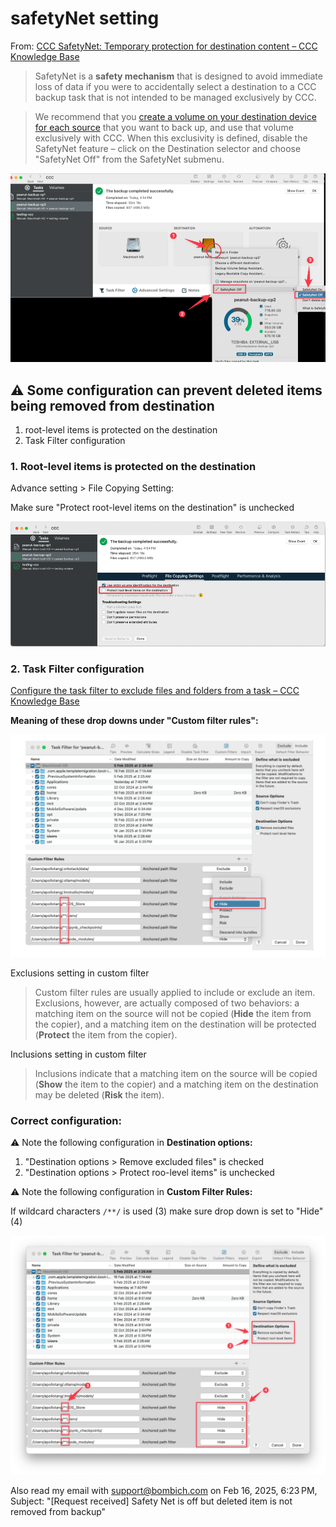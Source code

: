 # safetyNet setting



From:  [CCC SafetyNet: Temporary protection for destination content – CCC Knowledge Base](https://support.bombich.com/hc/en-us/articles/20686475366935-CCC-SafetyNet-Temporary-protection-for-destination-content) 

>  SafetyNet is a **safety mechanism** that is designed to avoid immediate loss of data if you were to accidentally select a destination to a CCC backup task that is not intended to be managed exclusively by CCC.

> We recommend that you [create a volume on your destination device for each source](https://support.bombich.com/hc/articles/20686485252759#apfs_add_volume) that you want to back up, and use that volume exclusively with CCC. When this exclusivity is defined, disable the SafetyNet feature – click on the Destination selector and choose "SafetyNet Off" from the SafetyNet submenu.



![turn-off-sefetyNet](./assets/turn-off-sefetyNet.png)



## :warning: Some configuration can prevent deleted items being removed from destination

1. root-level items is protected on the destination
2. Task Filter configuration



### 1. Root-level items is protected on the destination 

Advance setting > File Copying Setting: 

Make sure "Protect root-level items on the destination" is unchecked

![Protect-root-level-items-on-destination](./assets/Protect-root-level-items-on-destination.png)



### 2. Task Filter configuration

[Configure the task filter to exclude files and folders from a task – CCC Knowledge Base](https://support.bombich.com/hc/en-us/articles/20686509510167-Configure-the-task-filter-to-exclude-files-and-folders-from-a-task#h_01HPZ3FZ45M32Q0007XQ1BFR7N) 

**Meaning of these drop downs under "Custom filter rules":**

![custom-filter-rules-drop-down](./assets/custom-filter-rules-drop-down.png)

Exclusions setting in custom filter 

> Custom filter rules are usually applied to include or exclude an item. Exclusions, however, are actually composed of two behaviors: a matching item on the source will not be copied (**Hide** the item from the copier), and a matching item on the destination will be protected (**Protect** the item from the copier).

Inclusions setting in custom filter 

> Inclusions indicate that a matching item on the source will be copied (**Show** the item to the copier) and a matching item on the destination may be deleted (**Risk** the item).



### Correct configuration:

:warning: Note the following configuration in **Destination options:**

1. "Destination options > Remove excluded files" is checked
2. "Destination options > Protect roo-level items" is unchecked

:warning: Note the following configuration in **Custom Filter Rules:**

If wildcard characters ``/**/``  is used (3) make sure drop down is set to "Hide" (4)

![correct-custom-filter-setting](./assets/correct-custom-filter-setting.png)

Also read my email with support@bombich.com on Feb 16, 2025, 6:23 PM, 
Subject: "[Request received] Safety Net is off but deleted item is not removed from backup"

